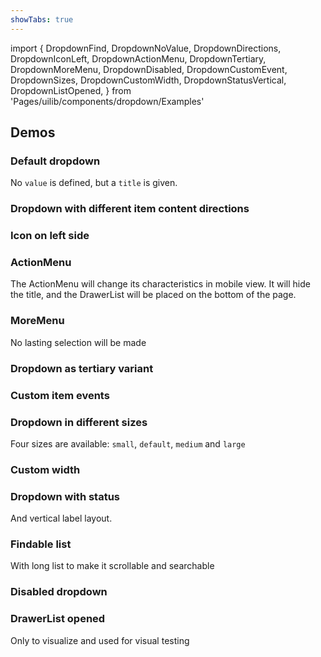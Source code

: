 ```yaml
---
showTabs: true
---
```


import {
DropdownFind,
DropdownNoValue,
DropdownDirections,
DropdownIconLeft,
DropdownActionMenu,
DropdownTertiary,
DropdownMoreMenu,
DropdownDisabled,
DropdownCustomEvent,
DropdownSizes,
DropdownCustomWidth,
DropdownStatusVertical,
DropdownListOpened,
} from 'Pages/uilib/components/dropdown/Examples'

## Demos

### Default dropdown

No `value` is defined, but a `title` is given.

<DropdownNoValue />

### Dropdown with different item content directions

<DropdownDirections />

### Icon on left side

<DropdownIconLeft />

### ActionMenu

The ActionMenu will change its characteristics in mobile view. It will hide the title, and the DrawerList will be placed on the bottom of the page.

<DropdownActionMenu />

### MoreMenu

No lasting selection will be made

<DropdownMoreMenu />

### Dropdown as tertiary variant

<DropdownTertiary />

### Custom item events

<DropdownCustomEvent />

### Dropdown in different sizes

Four sizes are available: `small`, `default`, `medium` and `large`

<DropdownSizes />

### Custom width

<DropdownCustomWidth />

### Dropdown with status

And vertical label layout.

<DropdownStatusVertical />

### Findable list

With long list to make it scrollable and searchable

<DropdownFind />

### Disabled dropdown

<DropdownDisabled />

### DrawerList opened

Only to visualize and used for visual testing

<DropdownListOpened />
